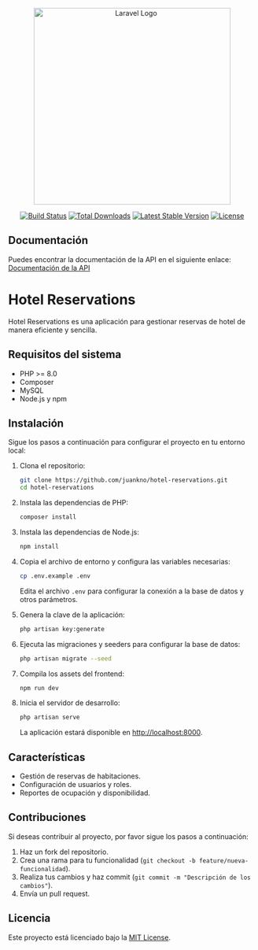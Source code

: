 <p align="center"><a href="https://laravel.com" target="_blank"><img src="https://raw.githubusercontent.com/laravel/art/master/logo-lockup/5%20SVG/2%20CMYK/1%20Full%20Color/laravel-logolockup-cmyk-red.svg" width="400" alt="Laravel Logo"></a></p>

<p align="center">
<a href="https://github.com/laravel/framework/actions"><img src="https://github.com/laravel/framework/workflows/tests/badge.svg" alt="Build Status"></a>
<a href="https://packagist.org/packages/laravel/framework"><img src="https://img.shields.io/packagist/dt/laravel/framework" alt="Total Downloads"></a>
<a href="https://packagist.org/packages/laravel/framework"><img src="https://img.shields.io/packagist/v/laravel/framework" alt="Latest Stable Version"></a>
<a href="https://packagist.org/packages/laravel/framework"><img src="https://img.shields.io/packagist/l/laravel/framework" alt="License"></a>
</p>

## Documentación

Puedes encontrar la documentación de la API en el siguiente enlace:
[Documentación de la API](http://localhost:8000/docs/api)

# Hotel Reservations

Hotel Reservations es una aplicación para gestionar reservas de hotel de manera eficiente y sencilla.

## Requisitos del sistema

- PHP >= 8.0
- Composer
- MySQL
- Node.js y npm

## Instalación

Sigue los pasos a continuación para configurar el proyecto en tu entorno local:

1. Clona el repositorio:
   ```bash
   git clone https://github.com/juankno/hotel-reservations.git
   cd hotel-reservations
   ```

2. Instala las dependencias de PHP:
   ```bash
   composer install
   ```

3. Instala las dependencias de Node.js:
   ```bash
   npm install
   ```

4. Copia el archivo de entorno y configura las variables necesarias:
   ```bash
   cp .env.example .env
   ```

   Edita el archivo `.env` para configurar la conexión a la base de datos y otros parámetros.

5. Genera la clave de la aplicación:
   ```bash
   php artisan key:generate
   ```

6. Ejecuta las migraciones y seeders para configurar la base de datos:
   ```bash
   php artisan migrate --seed
   ```

7. Compila los assets del frontend:
   ```bash
   npm run dev
   ```

8. Inicia el servidor de desarrollo:
   ```bash
   php artisan serve
   ```

   La aplicación estará disponible en [http://localhost:8000](http://localhost:8000).

## Características

- Gestión de reservas de habitaciones.
- Configuración de usuarios y roles.
- Reportes de ocupación y disponibilidad.

## Contribuciones

Si deseas contribuir al proyecto, por favor sigue los pasos a continuación:

1. Haz un fork del repositorio.
2. Crea una rama para tu funcionalidad (`git checkout -b feature/nueva-funcionalidad`).
3. Realiza tus cambios y haz commit (`git commit -m "Descripción de los cambios"`).
4. Envía un pull request.

## Licencia

Este proyecto está licenciado bajo la [MIT License](LICENSE).
